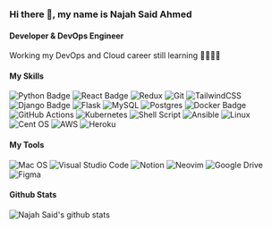 ### Hi there 👋, my name is Najah Said Ahmed
####  Developer & DevOps Engineer
Working my DevOps and Cloud career still learning 👊👊👊👊
<!-- 
:mailbox: Reach me out!!

[![Twitter Badge](	https://img.shields.io/badge/Twitter-1DA1F2?style=for-the-badge&logo=twitter&logoColor=white)](http://twitter.com/NajjahSaid) 
[![Linkedin Badge](https://img.shields.io/badge/LinkedIn-0077B5?style=for-the-badge&logo=linkedin&logoColor=white)](https://www.linkedin.com/in/najah-said-ahmed/)
[![Mail Badge](https://img.shields.io/badge/Gmail-D14836?style=for-the-badge&logo=gmail&logoColor=white)](mailto:najahsaid.pro@gmail.com)
[![MY Web Page](https://img.shields.io/badge/Najaaah-black?style=for-the-badge&logo=www&logoColor=white)](https://dev.page/najah_said)
[![Cleverxdev](https://img.shields.io/badge/Cleverxdev-fbc108?style=for-the-badge&logo=www&logoColor=blue)](https://cleverx.dev)
 -->


#### My Skills

<!-- TODO: Make technologies links takes you to repositories -->
<!-- ![Python](https://img.shields.io/badge/python-3670A0?style=for-the-badge&logo=python&logoColor=ffdd54) -->

![Python Badge](	https://img.shields.io/badge/Python-14354C?style=for-the-badge&logo=python&logoColor=white)
![React Badge]( https://img.shields.io/badge/React-20232A?style=for-the-badge&logo=react&logoColor=61DAFB)
![Redux](https://img.shields.io/badge/redux-%23593d88.svg?style=for-the-badge&logo=redux&logoColor=white)
![Git](https://img.shields.io/badge/git-%23F05033.svg?style=for-the-badge&logo=git&logoColor=white)
![TailwindCSS](https://img.shields.io/badge/tailwindcss-%2338B2AC.svg?style=for-the-badge&logo=tailwind-css&logoColor=white)
![Django Badge](https://img.shields.io/badge/Django-092E20?style=for-the-badge&logo=django&logoColor=white)
![Flask](https://img.shields.io/badge/flask-%23000.svg?style=for-the-badge&logo=flask&logoColor=white)
![MySQL](https://img.shields.io/badge/mysql-%2300f.svg?style=for-the-badge&logo=mysql&logoColor=white)
![Postgres](https://img.shields.io/badge/postgres-%23316192.svg?style=for-the-badge&logo=postgresql&logoColor=white)
![Docker Badge](https://img.shields.io/badge/-Docker-007acc?style=for-the-badge&labelColor=black&logo=docker&logoColor=007acc)
![GitHub Actions](https://img.shields.io/badge/github%20actions-%232671E5.svg?style=for-the-badge&logo=githubactions&logoColor=white)
![Kubernetes](https://img.shields.io/badge/kubernetes-%23326ce5.svg?style=for-the-badge&logo=kubernetes&logoColor=white)
![Shell Script](https://img.shields.io/badge/shell_script-%23121011.svg?style=for-the-badge&logo=gnu-bash&logoColor=white)
![Ansible](https://img.shields.io/badge/ansible-%231A1918.svg?style=for-the-badge&logo=ansible&logoColor=white)
![Linux](https://img.shields.io/badge/Linux-FCC624?style=for-the-badge&logo=linux&logoColor=black)
![Cent OS](https://img.shields.io/badge/cent%20os-002260?style=for-the-badge&logo=centos&logoColor=F0F0F0)
![AWS](https://img.shields.io/badge/AWS-%23FF9900.svg?style=for-the-badge&logo=amazon-aws&logoColor=black)
![Heroku](https://img.shields.io/badge/heroku-%23430098.svg?style=for-the-badge&logo=heroku&logoColor=white)


#### My Tools
![Mac OS](https://img.shields.io/badge/mac%20os-000000?style=for-the-badge&logo=macos&logoColor=F0F0F0)
![Visual Studio Code](https://img.shields.io/badge/Visual%20Studio%20Code-0078d7.svg?style=for-the-badge&logo=visual-studio-code&logoColor=white)
![Notion](https://img.shields.io/badge/Notion-%23000000.svg?style=for-the-badge&logo=notion&logoColor=white)
![Neovim](https://img.shields.io/badge/NeoVim-%2357A143.svg?&style=for-the-badge&logo=neovim&logoColor=white)
![Google Drive](https://img.shields.io/badge/Google%20Drive-4285F4?style=for-the-badge&logo=googledrive&logoColor=white)
![Figma](https://img.shields.io/badge/figma-%230047B3.svg?style=for-the-badge&logo=figma&logoColor=red)

#### Github Stats
![Najah Said's github stats](https://github-readme-stats.vercel.app/api?username=najah-ahmed&show_icons=true&theme=highcontrast&hide=contribs,prs)
